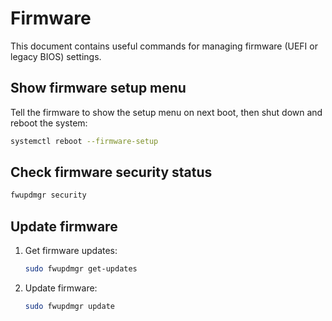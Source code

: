 # Firmware

This document contains useful commands for managing firmware (UEFI or legacy BIOS) settings.

## Show firmware setup menu

Tell the firmware to show the setup menu on next boot, then shut down and reboot the system:

```bash
systemctl reboot --firmware-setup
```

## Check firmware security status

```bash
fwupdmgr security
```

## Update firmware

1. Get firmware updates:

    ```bash
    sudo fwupdmgr get-updates
    ```

1. Update firmware:

    ```bash
    sudo fwupdmgr update
    ```
